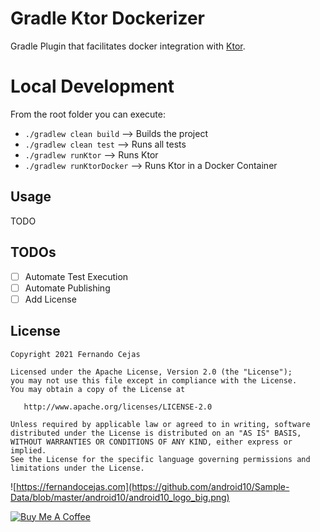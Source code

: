 # Gradle Ktor Dockerizer

Gradle Plugin that facilitates docker integration with [Ktor](https://ktor.io/).

# Local Development

From the root folder you can execute:

 - `./gradlew clean build`   --> Builds the project
 - `./gradlew clean test`    --> Runs all tests
 - `./gradlew runKtor`       --> Runs Ktor
 - `./gradlew runKtorDocker` --> Runs Ktor in a Docker Container

## Usage

TODO

## TODOs

- [ ] Automate Test Execution
- [ ] Automate Publishing 
- [ ] Add License 

## License

    Copyright 2021 Fernando Cejas

    Licensed under the Apache License, Version 2.0 (the "License");
    you may not use this file except in compliance with the License.
    You may obtain a copy of the License at

       http://www.apache.org/licenses/LICENSE-2.0

    Unless required by applicable law or agreed to in writing, software
    distributed under the License is distributed on an "AS IS" BASIS,
    WITHOUT WARRANTIES OR CONDITIONS OF ANY KIND, either express or implied.
    See the License for the specific language governing permissions and
    limitations under the License.


![https://fernandocejas.com](https://github.com/android10/Sample-Data/blob/master/android10/android10_logo_big.png)

<a href="https://www.buymeacoffee.com/android10" target="_blank"><img src="https://www.buymeacoffee.com/assets/img/custom_images/orange_img.png" alt="Buy Me A Coffee" style="height: auto !important;width: auto !important;" ></a>
